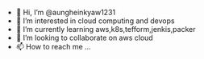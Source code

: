 - 👋 Hi, I’m @aungheinkyaw1231
- 👀 I’m interested in cloud computing and devops
- 🌱 I’m currently learning aws,k8s,tefform,jenkis,packer
- 💞️ I’m looking to collaborate on aws cloud
- 📫 How to reach me ...

<!---
aungheinkyaw1231/aungheinkyaw1231 is a ✨ special ✨ repository because its `README.md` (this file) appears on your GitHub profile.
You can click the Preview link to take a look at your changes.
--->
